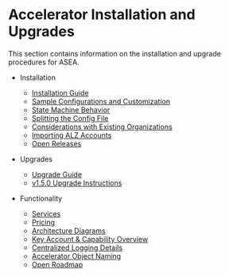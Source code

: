 # Accelerator Installation and Upgrades

This section contains information on the installation and upgrade procedures for ASEA.

- Installation
    -   [Installation Guide](../installation/install.md)
    -   [Sample Configurations and Customization](../installation/customization-index.md)
    -   [State Machine Behavior](../installation/sm_inputs.md)
    -   [Splitting the Config File](../installation/multi-file-config-capabilities.md)
    -   [Considerations with Existing Organizations](../installation/existing-orgs.md)
    -   [Importing ALZ Accounts](../operations/operations-import-ALZAccount.md)
    -   [Open Releases](https://github.com/aws-samples/aws-secure-environment-accelerator/releases)
	
- Upgrades
    -   [Upgrade Guide](../installation/upgrades.md)
    -   [v1.5.0 Upgrade Instructions](../installation/v150-Upgrade.md)

- Functionality
    -   [Services](../installation/services-list.md)
    -   [Pricing](../pricing/sample_pricing.md)
    -   [Architecture Diagrams](../architectures/sensitive/diagrams.md)
    -   [Key Account & Capability Overview](../installation/what-we-do-where.md)
    -   [Centralized Logging Details](../installation/log-file-locations.md)
    -   [Accelerator Object Naming](../installation/object-naming.md)
    -   [Open Roadmap](https://github.com/aws-samples/aws-secure-environment-accelerator/projects/1)
